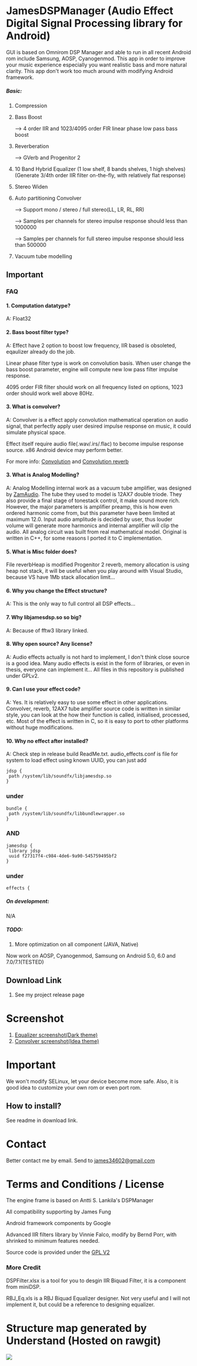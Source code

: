 # JamesDSPManager (Audio Effect Digital Signal Processing library for Android)
GUI is based on Omnirom DSP Manager and able to run in all recent Android rom include Samsung, AOSP, Cyanogenmod. 
This app in order to improve your music experience especially you want realistic bass and more natural clarity.
This app don't work too much around with modifying Android framework.

##### Basic:

1. Compression
2. Bass Boost

   --> 4 order IIR and 1023/4095 order FIR linear phase low pass bass boost
3. Reverberation

   --> GVerb and Progenitor 2
4. 10 Band Hybrid Equalizer (1 low shelf, 8 bands shelves, 1 high shelves) (Generate 3/4th order IIR filter on-the-fly, with relatively flat response)
5. Stereo Widen
6. Auto partitioning Convolver

   --> Support mono / stereo / full stereo(LL, LR, RL, RR)
   
   --> Samples per channels for stereo impulse response should less than 1000000
   
   --> Samples per channels for full stereo impulse response should less than 500000

7. Vacuum tube modelling

## Important
### FAQ
#### 1. Computation datatype?

A: Float32

#### 2. Bass boost filter type?

A: Effect have 2 option to boost low frequency, IIR based is obsoleted, eqaulizer already do the job.

   Linear phase filter type is work on convolution basis. When user change the bass boost parameter, engine will compute new low pass filter impulse response.
   
   4095 order FIR filter should work on all frequency listed on options, 1023 order should work well above 80Hz.

#### 3. What is convolver?

A: Convolver is a effect apply convolution mathematical operation on audio signal, that perfectly apply user desired impulse response on music, it could simulate physical space.

   Effect itself require audio file(.wav/.irs/.flac) to become impulse response source. x86 Android device may perform better.

   For more info: [Convolution](https://en.wikipedia.org/wiki/Convolution) and [Convolution reverb](https://en.wikipedia.org/wiki/Convolution_reverb)

#### 3. What is Analog Modelling?

A: Analog Modelling internal work as a vacuum tube amplifier, was designed by [ZamAudio](https://github.com/zamaudio).
The tube they used to model is 12AX7 double triode. They also provide a final stage of tonestack control, it make sound more rich. However, the major parameters is amplifier preamp, this is how even ordered harmonic come from, but this parameter have been limited at maximum 12.0. Input audio amplitude is decided by user, thus louder volume will generate more harmonics and internal amplifier will clip the audio. All analog circuit was built from real mathematical model.
Original is written in C++, for some reasons I ported it to C implementation.

#### 5. What is Misc folder does?

File reverbHeap is modified Progenitor 2 reverb, memory allocation is using heap not stack, it will be useful when you play around with Visual Studio, because VS have 1Mb stack allocation limit...

#### 6. Why you change the Effect structure?

A: This is the only way to full control all DSP effects...

#### 7. Why libjamesdsp.so so big?

A: Because of fftw3 library linked.

#### 8. Why open source? Any license?

A: Audio effects actually is not hard to implement, I don't think close source is a good idea. Many audio effects is exist in the form of libraries, or even in thesis, everyone can implement it...
   All files in this repository is published under GPLv2.

#### 9. Can I use your effect code?

A: Yes. It is relatively easy to use some effect in other applications. Convolver, reverb, 12AX7 tube amplifier source code is written in similar style, you can look at the how their function is called, initialised, processed, etc. Most of the effect is written in C, so it is easy to port to other platforms without huge modifications.

#### 10. Why no effect after installed?

A: Check step in release build ReadMe.txt.
   audio_effects.conf is file for system to load effect using known UUID, you can just add
   ```
  jdsp {
    path /system/lib/soundfx/libjamesdsp.so
  }
   ```
   ### under
   ```
   bundle {
    path /system/lib/soundfx/libbundlewrapper.so
  }
   ```
   ### AND
   ```
   jamesdsp {
    library jdsp
    uuid f27317f4-c984-4de6-9a90-545759495bf2
  }
   ```
   ### under
   ```
   effects {
   ```

##### On development:
N/A

##### TODO:
1. More optimization on all component (JAVA, Native)

Now work on AOSP, Cyanogenmod, Samsung on Android 5.0, 6.0 and 7.0/7.1(TESTED)

## Download Link
1. See my project release page

# Screenshot
1. [Equalizer screenshot(Dark theme)](https://rawgit.com/james34602/JamesDSPManager/master/ScreenshotMainApp1.png)
2. [Convolver screenshot(Idea theme)](https://rawgit.com/james34602/JamesDSPManager/master/ScreenshotMainApp2.png)

# Important

We won't modify SELinux, let your device become more safe.
Also, it is good idea to customize your own rom or even port rom.

## How to install?
See readme in download link.

# Contact
Better contact me by email. Send to james34602@gmail.com

# Terms and Conditions / License
The engine frame is based on Antti S. Lankila's DSPManager

All compatibility supporting by James Fung

Android framework components by Google

Advanced IIR filters library by Vinnie Falco, modify by Bernd Porr, with shrinked to minimum features needed.

Source code is provided under the [GPL V2](https://www.gnu.org/licenses/old-licenses/gpl-2.0.html)

### More Credit
DSPFilter.xlsx is a tool for you to desgin IIR Biquad Filter, it is a component from miniDSP.

RBJ_Eq.xls is a RBJ Biquad Equalizer designer. Not very useful and I will not implement it, but could be a reference to designing equalizer.

# Structure map generated by Understand (Hosted on rawgit)
<a><img src="https://rawgit.com/james34602/JamesDSPManager/master/libjamesdsp_StructureMap.svg"/></a>
